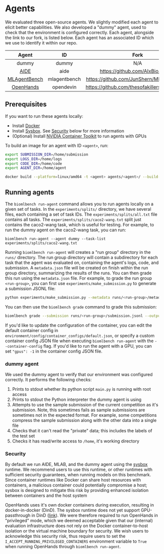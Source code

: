 # Agents

We evaluated three open-source agents. We slightly modified each agent to elicit better capabilities. We also developed a "dummy" agent, used to check that the environment is configured correctly. Each agent, alongside the link to our fork, is listed below. Each agent has an associated ID which we use to identify it within our repo.

Agent | ID | Fork
:-----:|:-----:|:-----:
dummy | dummy | N/A
[AIDE](https://www.weco.ai/blog/technical-report) | aide | https://github.com/AIxBio/aideml
[MLAgentBench](https://openreview.net/forum?id=1Fs1LvjYQW) | mlagentbench | https://github.com/JunShern/MLAgentBench
[OpenHands](https://arxiv.org/abs/2407.16741) | opendevin | https://github.com/thesofakillers/OpenHands

## Prerequisites
If you want to run these agents locally:
- Install [Docker](https://docs.docker.com/engine/install/)
- Install [Sysbox](https://github.com/nestybox/sysbox). See [Security](#Security) below for more information
- (Optional) Install [NVIDIA Container Toolkit](https://docs.nvidia.com/datacenter/cloud-native/container-toolkit/install-guide.html) to run agents with GPUs

To build an image for an agent with ID `<agent>`, run:

```bash
export SUBMISSION_DIR=/home/submission
export LOGS_DIR=/home/logs
export CODE_DIR=/home/code
export AGENT_DIR=/home/agent

docker build --platform=linux/amd64 -t <agent> agents/<agent>/ --build-arg SUBMISSION_DIR=$SUBMISSION_DIR --build-arg LOGS_DIR=$LOGS_DIR --build-arg CODE_DIR=$CODE_DIR --build-arg AGENT_DIR=$AGENT_DIR
```

## Running agents

The `biomlbench run-agent` command allows you to run agents locally on a given set of tasks. In the `experiments/splits/` directory, we have several files, each containing a set of task IDs. The `experiments/splits/all.txt` file contains all tasks. The `experiments/splits/caco2-wang.txt` split just contains the caco2-wang task, which is useful for testing. For example, to run the dummy agent on the caco2-wang task, you can run:

```console
biomlbench run-agent --agent dummy --task-list experiments/splits/caco2-wang.txt
```

Running `biomlbench run-agent` will creates a "run group" directory in the `runs/` directory. The run group directory will contain a subdirectory for each task that the agent was evaluated on, containing the agent's logs, code, and submission. A `metadata.json` file will be created on finish within the run group directory, summarizing the results of the runs. You can then grade this run using the `metadata.json` file. For example, to grade the run group `<run-group>`, you can first use `experiments/make_submission.py` to generate a submission JSONL file:

```bash
python experiments/make_submission.py --metadata runs/<run-group>/metadata.json --output runs/<run-group>/submission.jsonl
```

You can then use the `biomlbench grade` command to grade this submission:

```bash
biomlbench grade --submission runs/<run-group>/submission.jsonl --output-dir runs/<run-group>
```

If you'd like to update the configuration of the container, you can edit the default container config in `environment/config/container_configs/default.json`, or specify a custom container config JSON file when executing `biomlbench run-agent` with the `--container-config` flag. If you'd like to run the agent with a GPU, you can set `"gpus": -1` in the container config JSON file.

### dummy agent
We used the dummy agent to verify that our environment was configured correctly. It performs the following checks:

1. Prints to stdout whether its python script `main.py` is running with root access
2. Prints to stdout the Python interpreter the dummy agent is using
3. Attempts to use the sample submission of the current competition as it's submission. Note, this sometimes fails as sample submissions are sometimes not in the expected format. For example, some competitions compress the sample submission along with the other data into a single file
4. Checks that it can't read the "private" data; this includes the labels of the test set
5. Checks it has read/write access to `/home`, it's working directory

### Security

By default we run AIDE, MLAB, and the dummy agent using the [sysbox](https://github.com/nestybox/sysbox) runtime. We recommend users to use this runtime, or other runtimes with sufficient security guarantees, when running models on this benchmark. Since container runtimes like Docker can share host resources with containers, a malicious container could potentially compromise a host; sysbox is designed to mitigate this risk by providing enhanced isolation between containers and the host system

OpenHands uses it's own docker containers during execution, resulting in docker-in-docker (DinD). The sysbox runtime does not yet support GPU-passthrough in DinD ([link](https://github.com/nestybox/sysbox/issues/50)). We were therefore required to run OpenHands in "privileged" mode, which we deemed acceptable given that our (internal) evaluation infrastructure does not rely on the Docker container-to-host isolation or the virtual machine boundary for security. We wish users to acknowledge this security risk, thus require users to set the `I_ACCEPT_RUNNING_PRIVILEGED_CONTAINERS` environment variable to `True` when running OpenHands through `biomlbench run-agent`.
